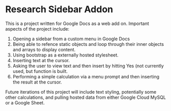 Research Sidebar Addon
=================

This is a project written for Google Docs as a web add on. Important aspects of the project include:

1. Opening a sidebar from a custom menu in Google Docs
2. Being able to refence static objects and loop through their inner objects and arrays to display content.
3. Using bootstrap as a externally hosted stylesheet.
4. Inserting text at the cursor.
5. Asking the user to view text and then insert by hitting Yes (not currently used, but function is built.
6. Performing a simple calculation via a menu prompt and then inserting the result at the cursor.

Future iterations of this project will include text styling, potentially some other calculations, and pulling hosted data from either Google Cloud MySQL or a Google Sheet. 